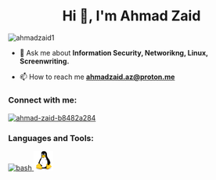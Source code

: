 <h1 align="center">Hi 👋, I'm Ahmad Zaid</h1>
<p align="left"> <img src="https://komarev.com/ghpvc/?username=ahmadzaid1&label=Profile%20views&color=613583&style=flat" alt="ahmadzaid1" /> </p>

- 💬 Ask me about **Information Security, Networikng, Linux, Screenwriting.**

- 📫 How to reach me **ahmadzaid.az@proton.me**

<h3 align="left">Connect with me:</h3>
<p align="left">
<a href="https://linkedin.com/in/ahmad-zaid-b8482a284" target="blank"><img align="center" src="https://raw.githubusercontent.com/rahuldkjain/github-profile-readme-generator/master/src/images/icons/Social/linked-in-alt.svg" alt="ahmad-zaid-b8482a284" height="30" width="40" /></a>
</p>

<h3 align="left">Languages and Tools:</h3>
<p align="left"> <a href="https://www.gnu.org/software/bash/" target="_blank" rel="noreferrer"> <img src="https://www.vectorlogo.zone/logos/gnu_bash/gnu_bash-icon.svg" alt="bash" width="40" height="40"/> </a> <a href="https://www.linux.org/" target="_blank" rel="noreferrer"> <img src="https://raw.githubusercontent.com/devicons/devicon/master/icons/linux/linux-original.svg" alt="linux" width="40" height="40"/> </a> </p>

